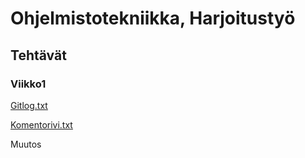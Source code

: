 # Ohjelmistotekniikka, Harjoitustyö


## Tehtävät



### Viikko1
[Gitlog.txt](https://github.com/iironar/ot-harjoitustyo/blob/master/laskarit/viikko1/Gitlog.txt)

[Komentorivi.txt](https://github.com/iironar/ot-harjoitustyo/blob/master/laskarit/viikko1/Komentorivi.txt)

Muutos
